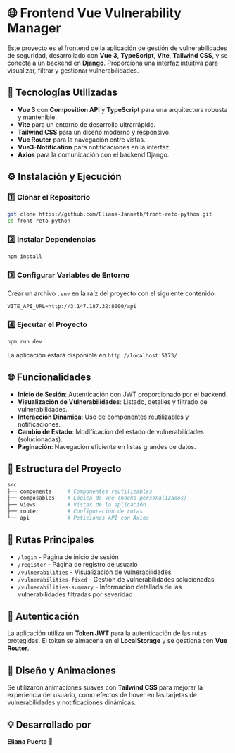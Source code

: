 # 🌐 Frontend Vue Vulnerability Manager

Este proyecto es el frontend de la aplicación de gestión de vulnerabilidades de seguridad, desarrollado con **Vue 3**, **TypeScript**, **Vite**, **Tailwind CSS**, y se conecta a un backend en **Django**. Proporciona una interfaz intuitiva para visualizar, filtrar y gestionar vulnerabilidades.

## 🚀 Tecnologías Utilizadas

- **Vue 3** con **Composition API** y **TypeScript** para una arquitectura robusta y mantenible.
- **Vite** para un entorno de desarrollo ultrarrápido.
- **Tailwind CSS** para un diseño moderno y responsivo.
- **Vue Router** para la navegación entre vistas.
- **Vue3-Notification** para notificaciones en la interfaz.
- **Axios** para la comunicación con el backend Django.

## ⚙️ Instalación y Ejecución

### 1️⃣ Clonar el Repositorio

```bash
git clone https://github.com/Eliana-Janneth/front-reto-python.git
cd front-reto-python
```

### 2️⃣ Instalar Dependencias

```bash
npm install
```

### 3️⃣ Configurar Variables de Entorno

Crear un archivo `.env` en la raíz del proyecto con el siguiente contenido:

```env
VITE_API_URL=http://3.147.187.32:8000/api
```

### 4️⃣ Ejecutar el Proyecto

```bash
npm run dev
```

La aplicación estará disponible en `http://localhost:5173/`

## 🌐 Funcionalidades

- **Inicio de Sesión**: Autenticación con JWT proporcionado por el backend.
- **Visualización de Vulnerabilidades**: Listado, detalles y filtrado de vulnerabilidades.
- **Interacción Dinámica**: Uso de componentes reutilizables y notificaciones.
- **Cambio de Estado**: Modificación del estado de vulnerabilidades (solucionadas).
- **Paginación**: Navegación eficiente en listas grandes de datos.

## 📂 Estructura del Proyecto

```bash
src
├── components     # Componentes reutilizables
├── composables    # Lógica de Vue (hooks personalizados)
├── views          # Vistas de la aplicación
├── router         # Configuración de rutas
└── api            # Peticiones API con Axios
```

## 📌 Rutas Principales

- `/login` - Página de inicio de sesión
- `/register` - Página de registro de usuario 
- `/vulnerabilities` - Visualización de vulnerabilidades
- `/vulnerabilities-fixed` - Gestión de vulnerabilidades solucionadas
- `/vulnerabilities-summary` - Información detallada de las vulnerabilidades filtradas por severidad

## 🔑 Autenticación

La aplicación utiliza un **Token JWT** para la autenticación de las rutas protegidas. El token se almacena en el **LocalStorage** y se gestiona con **Vue Router**.

## 🎨 Diseño y Animaciones

Se utilizaron animaciones suaves con **Tailwind CSS** para mejorar la experiencia del usuario, como efectos de hover en las tarjetas de vulnerabilidades y notificaciones dinámicas.

## 💡 Desarrollado por

**Eliana Puerta** 🚀

